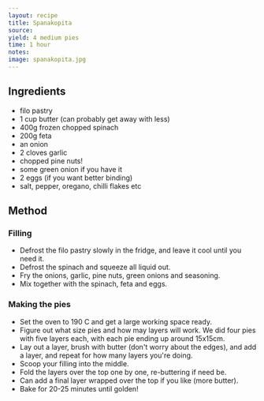 ```yaml
---
layout: recipe
title: Spanakopita
source: 
yield: 4 medium pies
time: 1 hour
notes: 
image: spanakopita.jpg
---
```


## Ingredients
- filo pastry
- 1 cup butter (can probably get away with less)
- 400g frozen chopped spinach
- 200g feta
- an onion
- 2 cloves garlic
- chopped pine nuts!
- some green onion if you have it
- 2 eggs (if you want better binding)
- salt, pepper, oregano, chilli flakes etc

## Method

### Filling
- Defrost the filo pastry slowly in the fridge, and leave it cool until you need it.
- Defrost the spinach and squeeze all liquid out.
- Fry the onions, garlic, pine nuts, green onions and seasoning.
- Mix together with the spinach, feta and eggs.

### Making the pies
- Set the oven to 190 C and get a large working space ready.
- Figure out what size pies and how may layers will work. We did four pies with five layers each, with each pie ending up around 15x15cm.
- Lay out a layer, brush with butter (don't worry about the edges), and add a layer, and repeat for how many layers you're doing.
- Scoop your filling into the middle.
- Fold the layers over the top one by one, re-buttering if need be.
- Can add a final layer wrapped over the top if you like (more butter).
- Bake for 20-25 minutes until golden!
